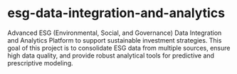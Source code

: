 # esg-data-integration-and-analytics
Advanced ESG (Environmental, Social, and Governance) Data Integration and Analytics Platform to support sustainable investment strategies. This goal of this project is to consolidate ESG data from multiple sources, ensure high data quality, and provide robust analytical tools for predictive and prescriptive modeling.
